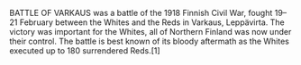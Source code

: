 BATTLE OF VARKAUS was a battle of the 1918 Finnish Civil War, fought 19–21 February between the Whites and the Reds in Varkaus, Leppävirta. The victory was important for the Whites, all of Northern Finland was now under their control. The battle is best known of its bloody aftermath as the Whites executed up to 180 surrendered Reds.[1]
